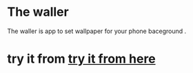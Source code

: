 # The waller 


The waller is app to set wallpaper for your phone baceground .

# try it from [try it from here ](https://play.google.com/store/apps/details?id=com.lastKing.apps.theWaller)
